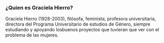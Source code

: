 ### ¿Quien es Graciela Hierro?

Graciela Hierro (1928-2003), filósofa, feminista, profesora universitaria, directora del Programa Universitario
de estudios de Género, siempre estudiando y apoyando losbuenos proyectos que tuvieran que ver con el problema
de las mujeres. 
